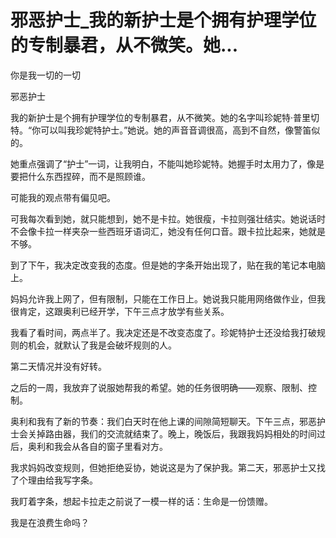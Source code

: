 # 邪恶护士_我的新护士是个拥有护理学位的专制暴君，从不微笑。她...

你是我一切的一切

邪恶护士

我的新护士是个拥有护理学位的专制暴君，从不微笑。她的名字叫珍妮特·普里切特。“你可以叫我珍妮特护士。”她说。她的声音音调很高，高到不自然，像警笛似的。

她重点强调了“护士”一词，让我明白，不能叫她珍妮特。她握手时太用力了，像是要把什么东西捏碎，而不是照顾谁。

可能我的观点带有偏见吧。

可我每次看到她，就只能想到，她不是卡拉。她很瘦，卡拉则强壮结实。她说话时不会像卡拉一样夹杂一些西班牙语词汇，她没有任何口音。跟卡拉比起来，她就是不够。

到了下午，我决定改变我的态度。但是她的字条开始出现了，贴在我的笔记本电脑上。

妈妈允许我上网了，但有限制，只能在工作日上。她说我只能用网络做作业，但我很肯定，这跟奥利已经开学，下午三点才放学有些关系。

我看了看时间，两点半了。我决定还是不改变态度了。珍妮特护士还没给我打破规则的机会，就默认了我是会破坏规则的人。

第二天情况并没有好转。

之后的一周，我放弃了说服她帮我的希望。她的任务很明确——观察、限制、控制。

奥利和我有了新的节奏：我们白天时在他上课的间隙简短聊天。下午三点，邪恶护士会关掉路由器，我们的交流就结束了。晚上，晚饭后，我跟我妈妈相处的时间过后，奥利和我会从各自的窗子里看对方。

我求妈妈改变规则，但她拒绝妥协，她说这是为了保护我。第二天，邪恶护士又找了个理由给我写字条。

我盯着字条，想起卡拉走之前说了一模一样的话：生命是一份馈赠。

我是在浪费生命吗？